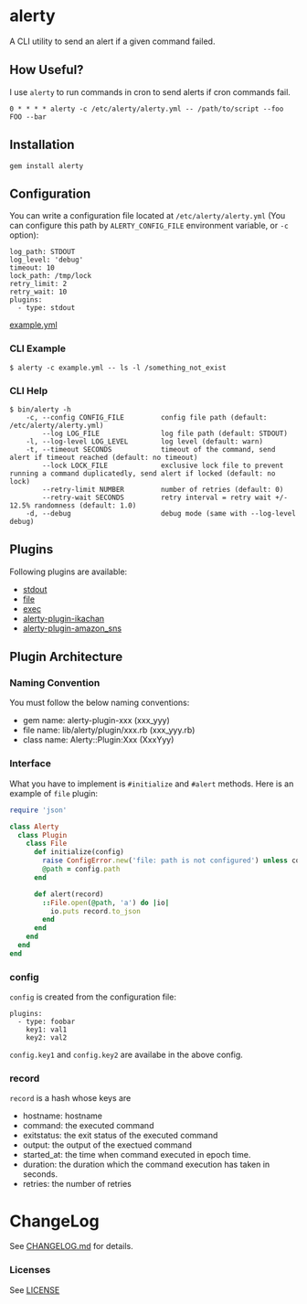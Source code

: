 # alerty

A CLI utility to send an alert if a given command failed. 

## How Useful?

I use `alerty` to run commands in cron to send alerts if cron commands fail.

```
0 * * * * alerty -c /etc/alerty/alerty.yml -- /path/to/script --foo FOO --bar
```

## Installation

```
gem install alerty
```

## Configuration

You can write a configuration file located at `/etc/alerty/alerty.yml` (You can configure this path by `ALERTY_CONFIG_FILE` environment variable, or `-c` option):

```
log_path: STDOUT
log_level: 'debug'
timeout: 10
lock_path: /tmp/lock
retry_limit: 2
retry_wait: 10
plugins:
  - type: stdout
```

[example.yml](./example.yml)

### CLI Example

```
$ alerty -c example.yml -- ls -l /something_not_exist
```

### CLI Help

```
$ bin/alerty -h
    -c, --config CONFIG_FILE         config file path (default: /etc/alerty/alerty.yml)
        --log LOG_FILE               log file path (default: STDOUT)
    -l, --log-level LOG_LEVEL        log level (default: warn)
    -t, --timeout SECONDS            timeout of the command, send alert if timeout reached (default: no timeout)
        --lock LOCK_FILE             exclusive lock file to prevent running a command duplicatedly, send alert if locked (default: no lock)
        --retry-limit NUMBER         number of retries (default: 0)
        --retry-wait SECONDS         retry interval = retry wait +/- 12.5% randomness (default: 1.0)
    -d, --debug                      debug mode (same with --log-level debug)
```

## Plugins

Following plugins are available:

* [stdout](./lib/alerty/plugin/stdout.rb)
* [file](./lib/alerty/plugin/file.rb)
* [exec](./lib/alerty/plugin/exec.rb)
* [alerty-plugin-ikachan](https://github.com/sonots/alerty-plugin-ikachan)
* [alerty-plugin-amazon_sns](https://github.com/sonots/alerty-plugin-amazon_sns)

## Plugin Architecture

### Naming Convention

You must follow the below naming conventions:

* gem name: alerty-plugin-xxx (xxx_yyy)
* file name: lib/alerty/plugin/xxx.rb (xxx_yyy.rb)
* class name: Alerty::Plugin:Xxx (XxxYyy)

### Interface

What you have to implement is `#initialize` and `#alert` methods. Here is an example of `file` plugin:

```ruby
require 'json'

class Alerty
  class Plugin
    class File
      def initialize(config)
        raise ConfigError.new('file: path is not configured') unless config.path
        @path = config.path
      end

      def alert(record)
        ::File.open(@path, 'a') do |io|
          io.puts record.to_json
        end
      end
    end
  end
end
```

### config

`config` is created from the configuration file: 

```
plugins:
  - type: foobar
    key1: val1
    key2: val2
```

`config.key1` and `config.key2` are availabe in the above config. 

### record

`record` is a hash whose keys are

* hostname: hostname
* command: the executed command
* exitstatus: the exit status of the executed command
* output: the output of the exectued command
* started_at: the time when command executed in epoch time.
* duration: the duration which the command execution has taken in seconds. 
* retries: the number of retries

# ChangeLog

See [CHANGELOG.md](CHANGELOG.md) for details.

### Licenses

See [LICENSE](LICENSE)
